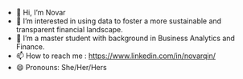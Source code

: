 - 👋 Hi, I’m Novar
- 👀 I’m interested in using data to foster a more sustainable and transparent financial landscape.
- 🌱 I’m a master student with background in Business Analytics and Finance.
- 📫 How to reach me : https://www.linkedin.com/in/novarqin/
- 😄 Pronouns: She/Her/Hers

<!---
Novar29/Novar29 is a ✨ special ✨ repository because its `README.md` (this file) appears on your GitHub profile.
You can click the Preview link to take a look at your changes.
--->
